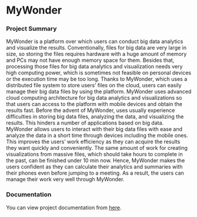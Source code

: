 # MyWonder

### Project Summary
MyWonder is a platform over which users can conduct big data analytics and visualize the results. Conventionally, files for big data are very large in size, so storing the files requires hardware with a huge amount of memory and PCs may not have enough memory space for them. Besides that, processing those files for big data analytics and visualization needs very high computing power, which is sometimes not feasible on personal devices or the execution time may be too long. Thanks to MyWonder, which uses a distributed file system to store users’ files on the cloud, users can easily manage their big data files by using the platform. MyWonder uses advanced cloud computing architecture for big data analytics and visualizations so that users can access to the platform with mobile devices and obtain the results fast. Before the advent of MyWonder, uses usually experience difficulties in storing big data files, analyzing the data, and visualizing the results. This hinders a number of applications based on big data. MyWonder allows users to interact with their big data files with ease and analyze the data in a short time through devices including the mobile ones. This improves the users’ work efficiency as they can acquire the results they want quickly and conveniently. The same amount of work for creating visualizations from massive files, which should take hours to complete in the past, can be finished under 10 min now. Hence, MyWonder makes the users confident as they can calculate their analytics and summaries with their phones even before jumping to a meeting. As a result, the users can manage their work very well through MyWonder.

### Documentation
You can view project documentation from [here](https://feilongwu.github.io/MyWonder/).
